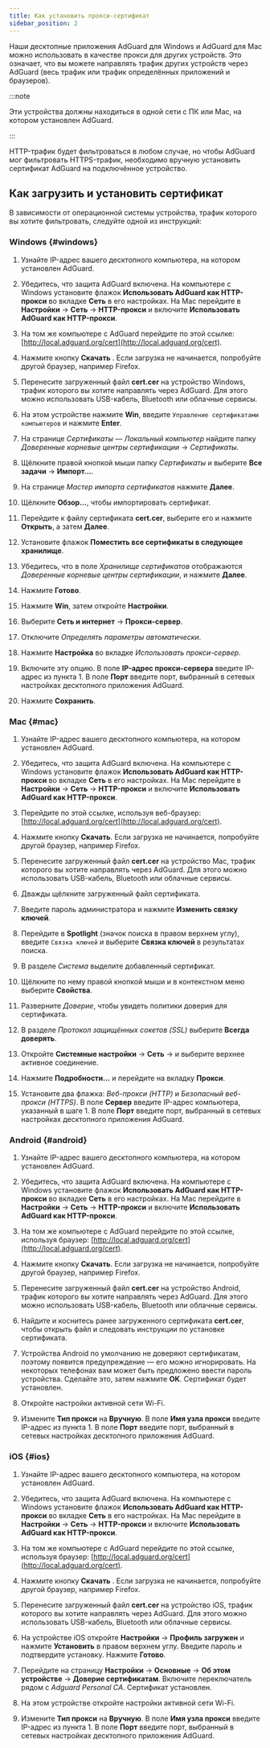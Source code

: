```yaml
---
title: Как установить прокси-сертификат
sidebar_position: 2
---
```


Наши десктопные приложения AdGuard для Windows и AdGuard для Mac можно использовать в качестве прокси для других устройств. Это означает, что вы можете направлять трафик других устройств через AdGuard (весь трафик или трафик определённых приложений и браузеров).

:::note

Эти устройства должны находиться в одной сети с ПК или Mac, на котором установлен AdGuard.

:::

HTTP-трафик будет фильтроваться в любом случае, но чтобы AdGuard мог фильтровать HTTPS-трафик, необходимо вручную установить сертификат AdGuard на подключённое устройство.

## Как загрузить и установить сертификат

В зависимости от операционной системы устройства, трафик которого вы хотите фильтровать, следуйте одной из инструкций:

### Windows {#windows}

1. Узнайте IP-адрес вашего десктопного компьютера, на котором установлен AdGuard.

1. Убедитесь, что защита AdGuard включена. На компьютере с Windows установите флажок **Использовать AdGuard как HTTP-прокси** во вкладке **Сеть** в его настройках. На Mac перейдите в **Настройки** → **Сеть** → **HTTP-прокси** и включите **Использовать AdGuard как HTTP-прокси**.

1. На том же компьютере с AdGuard перейдите по этой ссылке: [http://local.adguard.org/cert](http://local.adguard.org/cert).

1. Нажмите кнопку **Скачать** . Если загрузка не начинается, попробуйте другой браузер, например Firefox.

1. Перенесите загруженный файл **cert.cer** на устройство Windows, трафик которого вы хотите направлять через AdGuard. Для этого можно использовать USB-кабель, Bluetooth или облачные сервисы.

1. На этом устройстве нажмите **Win**, введите `Управление сертификатами компьютеров` и нажмите **Enter**.

1. На странице *Сертификаты — Локальный компьютер* найдите папку *Доверенные корневые центры сертификации* → *Сертификаты*.

1. Щёлкните правой кнопкой мыши папку *Сертификаты* и выберите **Все задачи** → **Импорт...**.

1. На странице *Мастер импорта сертификатов* нажмите **Далее**.

1. Щёлкните **Обзор...**, чтобы импортировать сертификат.

1. Перейдите к файлу сертификата **cert.cer**, выберите его и нажмите **Открыть**, а затем **Далее**.

1. Установите флажок **Поместить все сертификаты в следующее хранилище**.

1. Убедитесь, что в поле *Хранилище сертификатов* отображаются *Доверенные корневые центры сертификации*, и нажмите **Далее**.

1. Нажмите **Готово**.

1. Нажмите **Win**, затем откройте **Настройки**.

1. Выберите **Сеть и интернет** → **Прокси-сервер**.

1. Отключите *Определять параметры автоматически*.

1. Нажмите **Настройка** во вкладке *Использовать прокси-сервер*.

1. Включите эту опцию. В поле **IP-адрес прокси-сервера** введите IP-адрес из пункта 1. В поле **Порт** введите порт, выбранный в сетевых настройках десктопного приложения AdGuard.

1. Нажмите **Сохранить**.

### Mac {#mac}

1. Узнайте IP-адрес вашего десктопного компьютера, на котором установлен AdGuard.

1. Убедитесь, что защита AdGuard включена. На компьютере с Windows установите флажок **Использовать AdGuard как HTTP-прокси** во вкладке **Сеть** в его настройках. На Mac перейдите в **Настройки** → **Сеть** → **HTTP-прокси** и включите **Использовать AdGuard как HTTP-прокси**.

1. Перейдите по этой ссылке, используя веб-браузер: [http://local.adguard.org/cert](http://local.adguard.org/cert).

1. Нажмите кнопку **Скачать**. Если загрузка не начинается, попробуйте другой браузер, например Firefox.

1. Перенесите загруженный файл **cert.cer** на устройство Mac, трафик которого вы хотите направлять через AdGuard. Для этого можно использовать USB-кабель, Bluetooth или облачные сервисы.

1. Дважды щёлкните загруженный файл сертификата.

1. Введите пароль администратора и нажмите **Изменить связку ключей**.

1. Перейдите в **Spotlight** (значок поиска в правом верхнем углу), введите `Связка ключей` и выберите **Связка ключей** в результатах поиска.

1. В разделе *Система* выделите добавленный сертификат.

1. Щёлкните по нему правой кнопкой мыши и в контекстном меню выберите **Свойства**.

1. Разверните *Доверие*, чтобы увидеть политики доверия для сертификата.

1. В разделе *Протокол защищённых сокетов (SSL)* выберите **Всегда доверять**.

1. Откройте **Системные настройки** → **Сеть** → и выберите верхнее активное соединение.

1. Нажмите **Подробности...** и перейдите на вкладку **Прокси**.

1. Установите два флажка: *Веб-прокси (HTTP)* и *Безопасный веб-прокси (HTTPS)*. В поле **Сервер** введите IP-адрес компьютера, указанный в шаге 1. В поле **Порт** введите порт, выбранный в сетевых настройках десктопного приложения AdGuard.

### Android {#android}

1. Узнайте IP-адрес вашего десктопного компьютера, на котором установлен AdGuard.

1. Убедитесь, что защита AdGuard включена. На компьютере с Windows установите флажок **Использовать AdGuard как HTTP-прокси** во вкладке **Сеть** в его настройках. На Mac перейдите в **Настройки** → **Сеть** → **HTTP-прокси** и включите **Использовать AdGuard как HTTP-прокси**.

1. На том же компьютере с AdGuard перейдите по этой ссылке, используя браузер: [http://local.adguard.org/cert](http://local.adguard.org/cert).

1. Нажмите кнопку **Скачать**. Если загрузка не начинается, попробуйте другой браузер, например Firefox.

1. Перенесите загруженный файл **cert.cer** на устройство Android, трафик которого вы хотите направлять через AdGuard. Для этого можно использовать USB-кабель, Bluetooth или облачные сервисы.

1. Найдите и коснитесь ранее загруженного сертификата **cert.cer**, чтобы открыть файл и следовать инструкции по установке сертификата.

1. Устройства Android по умолчанию не доверяют сертификатам, поэтому появится предупреждение — его можно игнорировать. На некоторых телефонах вам может быть предложено ввести пароль устройства. Сделайте это, затем нажмите **OK**. Сертификат будет установлен.

1. Откройте настройки активной сети Wi-Fi.

1. Измените **Тип прокси** на **Вручную**. В поле **Имя узла прокси** введите IP-адрес из пункта 1. В поле **Порт** введите порт, выбранный в сетевых настройках десктопного приложения AdGuard.

### iOS {#ios}

1. Узнайте IP-адрес вашего десктопного компьютера, на котором установлен AdGuard.

1. Убедитесь, что защита AdGuard включена. На компьютере с Windows установите флажок **Использовать AdGuard как HTTP-прокси** во вкладке **Сеть** в его настройках. На Mac перейдите в **Настройки** → **Сеть** → **HTTP-прокси** и включите **Использовать AdGuard как HTTP-прокси**.

1. На том же компьютере с AdGuard перейдите по этой ссылке, используя браузер: [http://local.adguard.org/cert](http://local.adguard.org/cert).

1. Нажмите кнопку **Скачать** . Если загрузка не начинается, попробуйте другой браузер, например Firefox.

1. Перенесите загруженный файл **cert.cer** на устройство iOS, трафик которого вы хотите направлять через AdGuard. Для этого можно использовать USB-кабель, Bluetooth или облачные сервисы.

1. На устройстве iOS откройте **Настройки** → **Профиль загружен** и нажмите **Установить** в правом верхнем углу. Введите пароль и подтвердите установку. Нажмите **Готово**.

1. Перейдите на страницу **Настройки** → **Основные** → **Об этом устройстве** → **Доверие сертификатам**. Включите переключатель рядом с *Adguard Personal CA*. Сертификат установлен.

1. На этом устройстве откройте настройки активной сети Wi-Fi.

1. Измените **Тип прокси** на **Вручную**. В поле **Имя узла прокси** введите IP-адрес из пункта 1. В поле **Порт** введите порт, выбранный в сетевых настройках десктопного приложения AdGuard.
